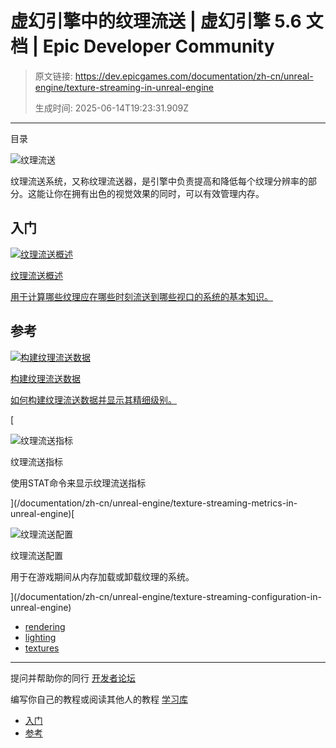 # 虚幻引擎中的纹理流送 | 虚幻引擎 5.6 文档 | Epic Developer Community

> 原文链接: https://dev.epicgames.com/documentation/zh-cn/unreal-engine/texture-streaming-in-unreal-engine
> 
> 生成时间: 2025-06-14T19:23:31.909Z

---

目录

![纹理流送](https://dev.epicgames.com/community/api/documentation/image/c66b9156-b7d2-42ee-b773-f3b021f6ef48?resizing_type=fill&width=1920&height=335)

纹理流送系统，又称纹理流送器，是引擎中负责提高和降低每个纹理分辨率的部分。这能让你在拥有出色的视觉效果的同时，可以有效管理内存。

## 入门

[](/documentation/zh-cn/unreal-engine/texture-streaming-overview-for-unreal-engine)

[![纹理流送概述](https://d1iv7db44yhgxn.cloudfront.net/documentation/images/6fcf0ffd-7382-4abb-a021-1f6b7b979d73/overview_topic.png)](/documentation/zh-cn/unreal-engine/texture-streaming-overview-for-unreal-engine)

[纹理流送概述](/documentation/zh-cn/unreal-engine/texture-streaming-overview-for-unreal-engine)

[用于计算哪些纹理应在哪些时刻流送到哪些视口的系统的基本知识。](/documentation/zh-cn/unreal-engine/texture-streaming-overview-for-unreal-engine)

## 参考

[](/documentation/zh-cn/unreal-engine/building-texture-streaming-data-in-unreal-engine)

[![构建纹理流送数据](https://d1iv7db44yhgxn.cloudfront.net/documentation/images/38bf770b-28ad-48c8-9443-4b635200d215/building_topic.png)](/documentation/zh-cn/unreal-engine/building-texture-streaming-data-in-unreal-engine)

[构建纹理流送数据](/documentation/zh-cn/unreal-engine/building-texture-streaming-data-in-unreal-engine)

[如何构建纹理流送数据并显示其精细级别。](/documentation/zh-cn/unreal-engine/building-texture-streaming-data-in-unreal-engine)

[

![纹理流送指标](https://d1iv7db44yhgxn.cloudfront.net/documentation/images/d371ca16-45a1-4dc3-b22f-a5ea9e2c9fec/stats_topic.png)

纹理流送指标

使用STAT命令来显示纹理流送指标





](/documentation/zh-cn/unreal-engine/texture-streaming-metrics-in-unreal-engine)[

![纹理流送配置](https://d1iv7db44yhgxn.cloudfront.net/documentation/images/4bad85cf-bf41-4ca0-8fcc-17a67297afd3/config_topic.png)

纹理流送配置

用于在游戏期间从内存加载或卸载纹理的系统。





](/documentation/zh-cn/unreal-engine/texture-streaming-configuration-in-unreal-engine)

-   [rendering](https://dev.epicgames.com/community/search?query=rendering)
-   [lighting](https://dev.epicgames.com/community/search?query=lighting)
-   [textures](https://dev.epicgames.com/community/search?query=textures)

* * *

提问并帮助你的同行 [开发者论坛](https://forums.unrealengine.com/categories?tag=unreal-engine)

编写你自己的教程或阅读其他人的教程 [学习库](https://dev.epicgames.com/community/unreal-engine/learning)

-   [入门](/documentation/zh-cn/unreal-engine/texture-streaming-in-unreal-engine#%E5%85%A5%E9%97%A8)
-   [参考](/documentation/zh-cn/unreal-engine/texture-streaming-in-unreal-engine#%E5%8F%82%E8%80%83)